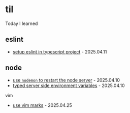 # til
Today I learned

## eslint
- [setup eslint in typescript project](https://github.com/yangchaojun/til/blob/main/eslint/setup-eslint-in-ts-project.md) - 2025.04.11
## node
- [use `nodemon` to restart the node server](https://github.com/yangchaojun/til/blob/main/node/automate-with-nodemon.md) - 2025.04.10
- [typed server side environment variables](https://github.com/yangchaojun/til/blob/main/node/typed-environment-variables.md) - 2025.04.10

vim
- [use vim marks](https://github.com/yangchaojun/til/blob/main/vim/use-vim-marks.md) - 2025.04.25